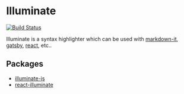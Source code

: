 # Illuminate

[![Build Status](https://img.shields.io/travis/vkbansal/illuminate-js/master.svg?style=flat-square)](https://travis-ci.org/vkbansal/illuminate-js)

Illuminate is a syntax highlighter which can be used with
[markdown-it](https://github.com/markdown-it/markdown-it),
[gatsby](https://github.com/gatsbyjs/gatsby), [react](https://facebook.github.io/react/), etc..

## Packages

* [illuminate-js](./packages/illuminate-js/)
* [react-illuminate](./packages/react-illuminate)
